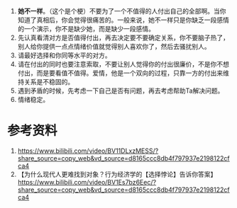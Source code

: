 1. **她不一样**。（这个是个梗）不要为了一个不值得的人付出自己的全部啊。当你知道了真相后，你会觉得很痛苦的。一般来说，她不一样只是你缺乏一段感情的一个演示，你不是缺少她，而是缺少一段感情。
2. 先认真看清对方是否值得付出，再去决定要不要确定关系，你不要脑子热了，别人给你提供一点点情绪价值就觉得别人喜欢你了，然后去骚扰别人。
3. 请最好选择和你同等水平的对方。
4. 请在付出的同时也要注意索取，不要让别人觉得你的付出很廉价，不是你不想付出，而是要看值不值得。爱情，他是一个双向的过程，只靠一方的付出来维持关系是不稳固的。
5. 遇到矛盾的时候，先考虑一下自己是否有问题，再去考虑帮助Ta解决问题。
6. 情绪稳定。

# 参考资料
1.  https://www.bilibili.com/video/BV11DLxzMESS/?share_source=copy_web&vd_source=d8165ccc8db4f797937e2198122cfca4
2. 【为什么现代人更难找到对象？行为经济学的【选择悖论】告诉你答案】 https://www.bilibili.com/video/BV1Es7bz6Eec/?share_source=copy_web&vd_source=d8165ccc8db4f797937e2198122cfca4